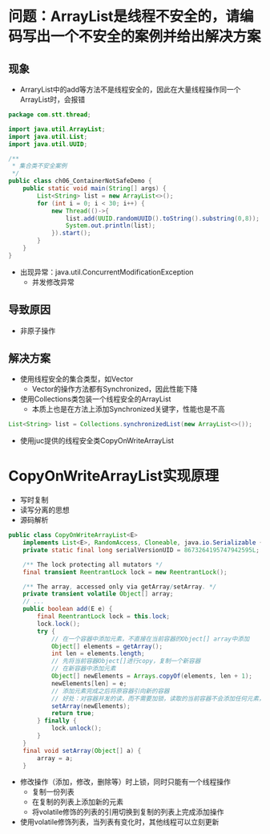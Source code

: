 # 问题：ArrayList是线程不安全的，请编码写出一个不安全的案例并给出解决方案



## 现象

- ArraryList中的add等方法不是线程安全的，因此在大量线程操作同一个ArrayList时，会报错

```java
package com.stt.thread;

import java.util.ArrayList;
import java.util.List;
import java.util.UUID;

/**
 * 集合类不安全案例
 */
public class ch06_ContainerNotSafeDemo {
	public static void main(String[] args) {
		List<String> list = new ArrayList<>();
		for (int i = 0; i < 30; i++) {
			new Thread(()->{
				list.add(UUID.randomUUID().toString().substring(0,8));
				System.out.println(list);
			}).start();
		}
	}
}
```

- 出现异常：java.util.ConcurrentModificationException
  - 并发修改异常



## 导致原因

- 非原子操作



## 解决方案

- 使用线程安全的集合类型，如Vector
  - Vector的操作方法都有Synchronized，因此性能下降
- 使用Collections类包装一个线程安全的ArrayList
  - 本质上也是在方法上添加Synchronized关键字，性能也是不高

```java
List<String> list = Collections.synchronizedList(new ArrayList<>());
```

- 使用juc提供的线程安全类CopyOnWriteArrayList



# CopyOnWriteArrayList实现原理

- 写时复制
- 读写分离的思想
- 源码解析

```java
public class CopyOnWriteArrayList<E>
    implements List<E>, RandomAccess, Cloneable, java.io.Serializable {
    private static final long serialVersionUID = 8673264195747942595L;

    /** The lock protecting all mutators */
    final transient ReentrantLock lock = new ReentrantLock();

    /** The array, accessed only via getArray/setArray. */
    private transient volatile Object[] array;
    // ...
    public boolean add(E e) {
        final ReentrantLock lock = this.lock;
        lock.lock();
        try {
            // 在一个容器中添加元素，不直接在当前容器的Object[] array中添加
            Object[] elements = getArray();
            int len = elements.length;
            // 先将当前容器Object[]进行copy，复制一个新容器
            // 在新容器中添加元素
            Object[] newElements = Arrays.copyOf(elements, len + 1);
            newElements[len] = e;
            // 添加元素完成之后将原容器引向新的容器
            // 好处：对容器并发的读，而不需要加锁，读取的当前容器不会添加任何元素，是一种读写分离的思想
            setArray(newElements);
            return true;
        } finally {
            lock.unlock();
        }
    }
    final void setArray(Object[] a) {
        array = a;
    }
```

- 修改操作（添加，修改，删除等）时上锁，同时只能有一个线程操作
  - 复制一份列表
  - 在复制的列表上添加新的元素
  - 将volatile修饰的列表的引用切换到复制的列表上完成添加操作
- 使用volatile修饰列表，当列表有变化时，其他线程可以立刻更新